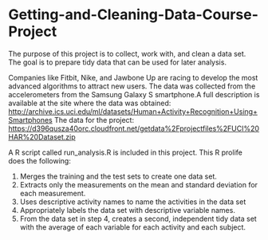 # Getting-and-Cleaning-Data-Course-Project

The purpose of this project is to collect, work with, and clean a data set. The goal is to prepare tidy data that can be used for later analysis. 

Companies like Fitbit, Nike, and Jawbone Up are racing to develop the most advanced algorithms to attract new users. The data was collected from the accelerometers from the Samsung Galaxy S smartphone.A full description is available at the site where the data was obtained: http://archive.ics.uci.edu/ml/datasets/Human+Activity+Recognition+Using+Smartphones
The data for the project:
https://d396qusza40orc.cloudfront.net/getdata%2Fprojectfiles%2FUCI%20HAR%20Dataset.zip

A R script called run_analysis.R is included in this project. This R prolife does the following:

1. Merges the training and the test sets to create one data set.
2. Extracts only the measurements on the mean and standard deviation for each measurement.
3. Uses descriptive activity names to name the activities in the data set
4. Appropriately labels the data set with descriptive variable names.
5. From the data set in step 4, creates a second, independent tidy data set with the average of each variable for each activity and each subject.

